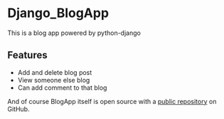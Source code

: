# Django_BlogApp
This is a blog app powered by python-django

## Features

- Add and delete blog post
- View someone else blog
- Can add comment to that blog

And of course BlogApp itself is open source with a [public repository][dill]
 on GitHub.

[dill]: <https://github.com/manishjalui11/Django_BlogApp>
